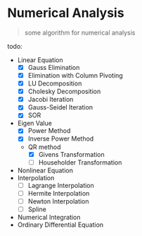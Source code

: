 # Numerical Analysis
> some algorithm for numerical analysis

todo:
* Linear Equation  
  * [x] Gauss Elimination
  * [x] Elimination with Column Pivoting
  * [x] LU Decomposition
  * [x] Cholesky Decomposition
  * [x] Jacobi Iteration
  * [x] Gauss-Seidel Iteration
  * [x] SOR
* Eigen Value
  * [x] Power Method
  * [x] Inverse Power Method
  * QR method
    * [x] Givens Transformation
    * [ ] Householder Transformation
* Nonlinear Equation
* Interpolation
  * [ ] Lagrange Interpolation
  * [ ] Hermite Interpolation
  * [ ] Newton Interpolation
  * [ ] Spline
* Numerical Integration
* Ordinary Differential Equation

